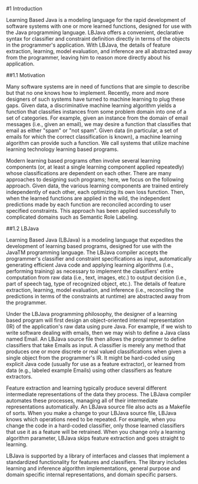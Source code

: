 #1 Introduction

Learning Based Java is a modeling language for the rapid development of
software systems with one or more learned functions, designed for use with the
Java programming language.  LBJava offers a convenient, declarative syntax for
classifier and constraint definition directly in terms of the objects in the
programmer's application.  With LBJava, the details of feature extraction,
learning, model evaluation, and inference are all abstracted away from the
programmer, leaving him to reason more directly about his application.

##1.1 Motivation

Many software systems are in need of functions that are simple to describe but
that no one knows how to implement.  Recently, more and more designers of such
systems have turned to machine learning to plug these gaps.  Given data, a
discriminative machine learning algorithm yields a function that classifies
instances from some problem domain into one of a set of categories.  For
example, given an instance from the domain of email messages (i.e., given an
email), we may desire a function that classifies that email as either "spam"
or "not spam".  Given data (in particular, a set of emails for which the
correct classification is known), a machine learning algorithm can provide
such a function.  We call systems that utilize machine learning technology
learning based programs.

Modern learning based programs often involve several learning components (or,
at least a single learning component applied repeatedly) whose classifications
are dependent on each other.  There are many approaches to designing such
programs; here, we focus on the following approach.  Given data, the various
learning components are trained entirely independently of each other, each
optimizing its own loss function.  Then, when the learned functions are
applied in the wild, the independent predictions made by each function are
reconciled according to user specified constraints.  This approach has been
applied successfully to complicated domains such as Semantic Role Labeling.

##1.2 LBJava

Learning Based Java (LBJava) is a modeling language that expedites the
development of learning based programs, designed for use with the JavaTM
programming language.  The LBJava compiler accepts the programmer's classifier
and constraint specifications as input, automatically generating efficient
Java code and applying learning algorithms (i.e., performing training) as
necessary to implement the classifiers' entire computation from raw data
(i.e., text, images, etc.) to output decision (i.e., part of speech tag, type
of recognized object, etc.). The details of feature extraction, learning,
model evaluation, and inference (i.e., reconciling the predictions in terms of
the constraints at runtime) are abstracted away from the programmer.

Under the LBJava programming philosophy, the designer of a learning based program
will first design an object-oriented internal representation (IR) of the
application's raw data using pure Java.  For example, if we wish to write
software dealing with emails, then we may wish to define a Java class named
Email.  An LBJava source file then allows the programmer to define classifiers
that take Emails as input.  A classifier is merely any method that produces
one or more discrete or real valued classifications when given a single object
from the programmer's IR.  It might be hard-coded using explicit Java code
(usually for use as a feature extractor), or learned from data (e.g., labeled
example Emails) using other classifiers as feature extractors.

Feature extraction and learning typically produce several different
intermediate representations of the data they process.  The LBJava compiler
automates these processes, managing all of their intermediate representations
automatically.  An LBJava source file also acts as a Makefile of sorts.  When you
make a change to your LBJava source file, LBJava knows which operations need to be
repeated.  For example, when you change the code in a hard-coded classifier,
only those learned classifiers that use it as a feature will be retrained.
When you change only a learning algorithm parameter, LBJava skips feature
extraction and goes straight to learning.

LBJava is supported by a library of interfaces and classes that implement a
standardized functionality for features and classifiers.  The library includes
learning and inference algorithm implementations, general purpose and domain
specific internal representations, and domain specific parsers.
